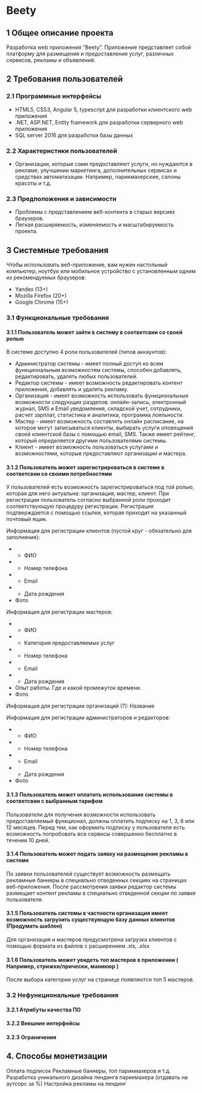 # Beety

## 1 Общее описание проекта
Разработка web приложения “Beety”. Приложение представляет собой платформу для размещения и предоставления услуг, различных сервисов, рекламы и объявлений.

## 2 Требования пользователей

### 2.1 Программные интерфейсы
- HTML5, CSS3, Angular 5, typescript для разработки клиентского web приложения
- .NET, ASP.NET, Entity framework для разработки серверного web приложения
- SQL server 2016 для разработки базы данных

### 2.2 Характеристики пользователей
- Организации, которые сами предоставляют услуги, но нуждаются в рекламе, улучшении маркетинга, дополнительных
сервисах и средствах автоматизации. Например, парикмахерские, салоны красоты и т.д.

### 2.3 Предположения и зависимости
- Проблемы с представлением веб-контента в старых версиях браузеров.
- Легкая расширяемость, изменяемость и масштабируемость проекта.

## 3 Системные требования
Чтобы использовать веб-приложение, вам нужен настольный компьютер, ноутбук или мобильное устройство
с установленным одним из рекомендуемых браузеров:

- Yandex (13+)
- Mozilla Firefox (20+)
- Google Chrome (15+)

### 3.1 Функциональные требования

#### 3.1.1 Пользователь может зайти в систему в соответсвии со своей ролью
В системе доступно 4 роли пользователей (типов аккаунтов):

- Администратор системы - имеет полный доступ ко всем функциональным возможностям системы, способен добавлять, редактировать, удалять любых пользователей.
- Редактор системы - имеет возможность редактировать контент приложения, добавлять и удалять рекламу.
- Организация - имеет возможность использовать функциональные возможности следующих разделов: онлайн-запись, электронный журнал, SMS и Email уведомления, складской учет, сотрудники, расчет зарплат, статистика и аналитика, программа лояльности.
- Мастер - имеет возможность составлять онлайн расписание, на которое могут записываться клиенты, выбирать услуги оповещения своей клиентской базы с помощью email, SMS. Также имеет рейтинг, который определяется другими пользователями системы.
- Клиент - имеет возможность пользоваться услугами и возможностями, которые предоставляют организации и мастера.

#### 3.1.2 Пользователь может зарегистрироваться в системе в соответсвии со своими потребностями
У пользователей есть возможность зарегистрироваться под той ролью, которая для него актуальна: организация, мастер, клиент. При регистрации пользователь согласно выбранной роли проходит соответствующую процедуру регистрации. Регистрация подтверждается с помощью ссылки, которая приходит на указанный почтовый ящик.

Информация для регистрации клиентов (пустой круг - обязательно для заполнения):
- * ФИО
- * Номер телефона
- * Email
- * Дата рождения
- Фото

Информация для регистрации мастеров:
- * ФИО
- * Категория предоставляемых услуг
- * Номер телефона
- * Email
- * Дата рождения
- Опыт работы. Где и какой промежуток времени.
- Фото

Информация для регистрации организаций (?):
Название

Информация для регистрации администраторов и редакторов:
- * ФИО
- * Номер телефона
- * Email
- * Дата рождения
- Фото

#### 3.1.3 Пользователь может оплатить использование системы в соответсвии с выбранным тарифом
Пользователи для получения возможности использовать предоставляемый функционал, должны оплатить подписку на 1, 3, 6 или 12 месяцев. Перед тем, как оформить подписку у пользователя есть возможность попробовать все сервисы совершенно бесплатно в течении 10 дней.

#### 3.1.4 Пользователь может подать заявку на размещение рекламы в системе
По заявки пользователей существует возможность размещать рекламные баннеры в специально отведенных секциях на страницах веб-приложения. После рассмотрения заявки редактор системы размещает контент рекламы в специально отведенной секции по заявке пользователя.

#### 3.1.5 Пользователь системы в частности организация имеет возможность загрузить существующую базу данных клиентов (Продумать шаблон)
Для организация и мастеров предусмотрена загрузка клиентов с помощью формата из файлов с расширением .xls, .xlsx 

#### 3.1.6 Пользователь может увидеть топ мастеров в приложении ( Например, стрижки/прически, маникюр )
После выбора категории услуг на странице появляются топ 5 мастеров.

### 3.2 Нефункциональные требования

#### 3.2.1 Атрибуты качества ПО

#### 3.2.2 Внешние интерфейсы

#### 3.2.3 Ограничения

## 4. Способы монетизации 
Оплата подписок 
Рекламные баннеры, топ парикмахеров и т.д. 
Разработка уникального дизайна лендинга парикмахера (отдавать на аутсорс за %) 
Настройка рекламы на лендинг 

